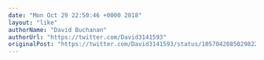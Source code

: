 ```yaml
---
date: "Mon Oct 29 22:50:46 +0000 2018"
layout: "like"
authorName: "Dаvіd Вucһаnаn"
authorUrl: "https://twitter.com/David3141593"
originalPost: "https://twitter.com/David3141593/status/1057042085029822464"
---
```

